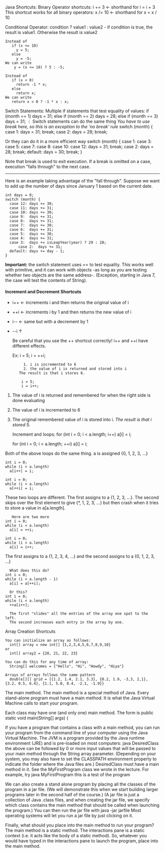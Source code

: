 Java Shortcuts:
   Binary Operator shortcuts:
        i += 3    $\leftarrow$ shorthand for i = i + 3
             This shortcut works for all binary operators:
        x /= 10   $\leftarrow$ shorthand for x = x / 10

   Conditional Operator:
	condition ? value1 : value2
          - if condition is true, the result is value1.  Otherwise the result is value2

	Instead of 
	   if (x <= 10)
	     y = 5;
	   else
	     y = -5;
	We can write
	    y = (x <= 10) ? 5 : -5;
	    
	Instead of
	   if (x < 0)
	     return -1 * x;
	   else
	     return x;
	We can write
	   return x < 0 ? -1 * x : x;

Switch Statements:
	Multiple if statements that test equality of values:
	  if (month == 1)
	    days = 31;
	  else if (month == 2)
	    days = 28;
	  else if (month == 3)
	    days = 31;
	    $\vdots$
	Switch statements can do the same thing
	*You have to use break here, so this is an exception to the 'no break' rule*
	switch (month) {
	  case 1:
	    days = 31;
	    break;
	  case 2:
	    days = 28;
	    break;
	 
Or they can do it in a more efficient way
	switch (month) {
	  case 1:
	  case 3:
	  case 5:
	  case 7:
	  case 8:
	  case 10:
	  case 12:
	    days = 31;
	    break;
	  case 2:
	    days = 28;
	    break;
	  default:
	    days = 30;
	    break;
	}

Note that break is used to exit execution.  If a break is omitted on a case, execution "falls through" to the next case.
****
Here is an example taking advantage of the "fall through".  Suppose we want to add up the number of days since January 1 based on the current date.
	
	int days = 0;
	switch (month) {
	  case 12: days += 30;
	  case 11: days += 31;
	  case 10: days += 30;
	  case 9:  days += 31;
	  case 8:  days += 31;
	  case 7:  days += 30;
	  case 6:  days += 31;
	  case 5:  days += 30;
	  case 4:  days += 31;
 	  case 3:  days += isLeapYear(year) ? 29 : 28;
          case 2:  days += 31;
	  default: days += day - 1;
	}

**Important:** the switch statement uses == to test equality.  This works well with primitive, and it can work with objects -as long as you are testing whether two objects are the same address-.
	  (Exception, starting in Java 7, the case will test the contents of String).

#### Increment and Decrement Shortcuts
- i++   $\leftarrow$ increments i and then returns the original value of i
- ++i   $\leftarrow$ increments i by 1 and then returns the new value of i
- i--   $\leftarrow$ same but with a decrement by 1
- --i $\uparrow$

    Be careful that you use the ++ shortcut correctly!  i++ and ++i have different effects.

    Ex:   i = 5;
          i = ++i;

           1. i is incremented to 6
           2. the value of i is returned and stored into i
         The result is that i stores 6.

          i = 5;
          i = i++;

1. The value of i is returned and remembered for when the right side is done evaluating
2. The value of i is incremented to 6
3. The original remembered value of i is stored into i.
*The result is that i stored 5.*

     Increment and loops:
	for (int i = 0; i < a.length; i++)
	  a[i] = i;

	for (int i = 0; i < a.length; ++i)
	  a[i] = i;

 Both of the above loops do the same thing.  a is assigned {0, 1, 2, 3, ...}

	int i = 0;
	while (i < a.length)
	  a[i++] = i;

 	int i = 0;
	while (i < a.length)
	  a[++i] = i;

  These two loops are different.  The first assigns to a {1, 2, 3, ...}.  The second skips over the first element to give {*, 1, 2, 3, ...} but then crash when it tries to store a value in a[a.length].

       Here are two more
	int i = 0;
	while (i < a.length)
	  a[i] = ++i;

	int i = 0;
	while (i < a.length)
	  a[i] = i++;

  The first assigns to a {1, 2, 3, 4, ...} and the second assigns to a {0, 1, 2, 3, ...}

      What does this do?
	int i = 0;
	while (i < a.length - 1)
	  a[i] = a[++i];
     
      Or this?
	int i = 0;
	while (i < a.length)
	  ++a[i++];

      The first "slides" all the entries of the array one spot to the left.
      The second increases each entry in the array by one.


  Array Creation Shortcuts

	You can initialize an array as follows:
	  int[] array = new int[] {1,2,3,4,5,6,7,8,9,10}
	or
	  int[] array2 = {20, 21, 22, 23}

	You can do this for any time of array:
	  String[] welcomes = {"Hello", "Hi", "Howdy", "Hiya"}

	Arrays of arrays follows the same pattern
	  double[][] grid = {{1.2, 1.4, 2.1, 3.3}, {0.2, 1.9, -3,3, 2,1}, {3.2, 0.5, 6.4}, {1.1, 5.0, 0.4, -2.1, -1.9}}


The main method.
  The main method is a special method of Java.  Every stand-alone program must have a main method.  It is what the Java Virtual Machine calls to start your program.

  Each class may have one (and only one) main method.  The form is
        public static void main(String[] args) {

  If you have a program that contains a class with a main method, you can run your program from the command line of your computer using the Java Virtual Machine.  The JVM is a program provided by the Java runtime environment (JRE) and is pre-loaded on most computers:
        java DesiredClass 
  the above can be followed by 0 or more input values that will be passed to your main method through the String array parameter.
   (Depending on your system, you may also have to set the CLASSPATH environment property to indicate the folder where the Java files are.)
  DesiredClass must have a main method in it.
  See the MyFirstProgram class we wrote in the lecture. For example, try
	java MyFirstProgram this is a test of the program

  We can also create a stand alone program by placing all the classes of the program in a jar file.
     (We will demonstrate this when we start building larger programs later in the second half of the course.)
     (A jar file is just a collection of Java .class files, and when creating the jar file, we specify which class contains the main method that should be called when launching the program.)
  You can then run the jar file with
	java -jar jarfile
  Most operating systems will let you run a jar file by just clicking on it.  

  Finally, what should you place into the main method to run your program?
    The main method is a static method.
    The interactions pane is a static context (i.e. it acts like the body of a static method).
    So, whatever you would have typed in the interactions pane to launch the program, place into the main method.

